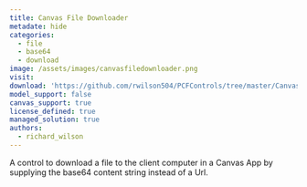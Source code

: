 ```yaml
---
title: Canvas File Downloader
metadate: hide
categories:
  - file
  - base64
  - download
image: /assets/images/canvasfiledownloader.png
visit: 
download: 'https://github.com/rwilson504/PCFControls/tree/master/CanvasFileDownloader'
model_support: false
canvas_support: true
license_defined: true
managed_solution: true
authors:
  - richard_wilson
---
```

A control to download a file to the client computer in a Canvas App by supplying the base64 content string instead of a Url.
